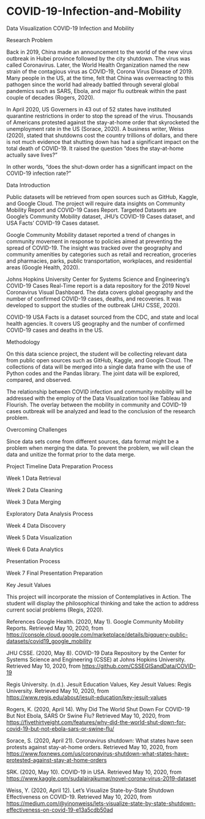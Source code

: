 # COVID-19-Infection-and-Mobility
Data Visualization
COVID-19 Infection and Mobility







Research Problem

Back in 2019, China made an announcement to the world of the new virus outbreak in Hubei province followed by the city shutdown. The virus was called Coronavirus. Later, the World Health Organization named the new strain of the contagious virus as COVID-19, Corona Virus Disease of 2019. Many people in the US, at the time, felt that China was overreacting to this pathogen since the world had already battled through several global pandemics such as SARS, Ebola, and major flu outbreak within the past couple of decades (Rogers, 2020).

In April 2020, US Governers in 43 out of 52 states have instituted quarantine restrictions in order to stop the spread of the virus. Thousands of Americans protested against the stay-at-home order that skyrocketed the unemployment rate in the US (Sorace, 2020). A business writer, Weiss (2020), stated that shutdowns cost the country trillions of dollars, and there is not much evidence that shutting down has had a significant impact on the total death of COVID-19. It raised the question “does the stay-at-home actually save lives?” 

In other words, “does the shut-down order has a significant impact on the COVID-19 infection rate?” 








Data Introduction

Public datasets will be retrieved from open sources such as GitHub, Kaggle, and Google Cloud. The project will require data insights on Community Mobility Report and COVID-19 Cases Report. Targeted Datasets are Google’s Community Mobility dataset, JHU’s COVID-19 Cases dataset, and USA Facts’ COVID-19 Cases dataset.

Google Community Mobility dataset reported a trend of changes in community movement in response to policies aimed at preventing the spread of COVID-19. The insight was tracked over the geography and community amenities by categories such as retail and recreation, groceries and pharmacies, parks, public transportation, workplaces, and residential areas (Google Health, 2020).

Johns Hopkins University Center for Systems Science and Engineering’s COVID-19 Cases Real-Time report is a data repository for the 2019 Novel Coronavirus Visual Dashboard. The data covers global geography and the number of confirmed COVID-19 cases, deaths, and recoveries. It was developed to support the studies of the outbreak (JHU CSSE, 2020).

COVID-19 USA Facts is a dataset sourced from the CDC, and state and local health agencies. It covers US geography and the number of confirmed COVID-19 cases and deaths in the US. 








Methodology

On this data science project, the student will be collecting relevant data from public open sources such as GitHub, Kaggle, and Google Cloud. The collections of data will be merged into a single data frame with the use of Python codes and the Pandas library. The joint data will be explored, compared, and observed. 

The relationship between COVID infection and community mobility will be addressed with the employ of the Data Visualization tool like Tableau and Flourish. The overlay between the mobility in community and COVID-19 cases outbreak will be analyzed and lead to the conclusion of the research problem. 








Overcoming Challenges

Since data sets come from different sources, data format might be a problem when merging the data. To prevent the problem, we will clean the data and unitize the format prior to the data merge. 








Project Timeline
Data Preparation Process

Week 1 Data Retrieval

Week 2 Data Cleaning

Week 3 Data Merging

Exploratory Data Analysis Process

Week 4 Data Discovery

Week 5 Data Visualization

Week 6 Data Analytics

Presentation Process

Week 7 Final Presentation Preparation








Key Jesuit Values 

This project will incorporate the mission of Contemplatives in Action. The student will display the philosophical thinking and take the action to address current social problems (Regis, 2020). 



References
Google Health. (2020, May 1). Google Community Mobility Reports. Retrieved May 10, 2020, from https://console.cloud.google.com/marketplace/details/bigquery-public-datasets/covid19_google_mobility

JHU CSSE. (2020, May 8). COVID-19 Data Repository by the Center for Systems Science and Engineering (CSSE) at Johns Hopkins University. Retrieved May 10, 2020, from https://github.com/CSSEGISandData/COVID-19

Regis University. (n.d.). Jesuit Education Values, Key Jesuit Values: Regis University. Retrieved May 10, 2020, from https://www.regis.edu/about/jesuit-education/key-jesuit-values

Rogers, K. (2020, April 14). Why Did The World Shut Down For COVID-19 But Not Ebola, SARS Or Swine Flu? Retrieved May 10, 2020, from https://fivethirtyeight.com/features/why-did-the-world-shut-down-for-covid-19-but-not-ebola-sars-or-swine-flu/

Sorace, S. (2020, April 21). Coronavirus shutdown: What states have seen protests against stay-at-home orders. Retrieved May 10, 2020, from https://www.foxnews.com/us/coronavirus-shutdown-what-states-have-protested-against-stay-at-home-orders

SRK. (2020, May 10). COVID-19 in USA. Retrieved May 10, 2020, from https://www.kaggle.com/sudalairajkumar/novel-corona-virus-2019-dataset

Weiss, Y. (2020, April 12). Let’s Visualize State-by-State Shutdown Effectiveness on COVID-19. Retrieved May 10, 2020, from https://medium.com/@yinonweiss/lets-visualize-state-by-state-shutdown-effectiveness-on-covid-19-e13a5cdb50ad
